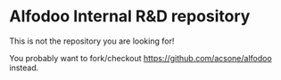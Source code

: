 
Alfodoo Internal R&D repository
===============================

This is not the repository you are looking for!

You probably want to fork/checkout https://github.com/acsone/alfodoo instead.
